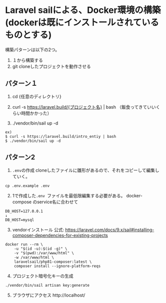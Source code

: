 # Laravel sailによる、Docker環境の構築(dockerは既にインストールされているものとする)
構築パターンは以下の2つ。
1. １から構築する
2. git cloneしたプロジェクトを動作させる
   
## パターン１
1. cd {任意のディレクトリ}

2. curl -s https://laravel.build/{プロジェクト名} | bash
（飯食ってきていいくらい時間かかった）

3. ./vendor/bin/sail up -d
```
ex)  
$ curl -s https://laravel.build/intro_entiy | bash
$ ./vendor/bin/sail up -d
```

## パターン2
1. `.env`の作成
  cloneしたファイルに雛形があるので、それをコピーして編集していく。
```
cp .env.example .env
```

2. 1で作成した`.env `ファイルを最低限編集する必要がある。
docker-compose のservice名に合わせて
```
DB_HOST=127.0.0.1
↓
DB_HOST=mysql
```

3. vendorインストール
公式: https://laravel.com/docs/9.x/sail#installing-composer-dependencies-for-existing-projects
```
docker run --rm \
    -u "$(id -u):$(id -g)" \
    -v "$(pwd):/var/www/html" \
    -w /var/www/html \
    laravelsail/php81-composer:latest \
    composer install --ignore-platform-reqs
```

4. プロジェクト暗号化キーの生成
```
./vendor/bin/sail artisan key:generate
```

5. ブラウザにアクセス
http://localhost/
